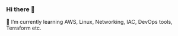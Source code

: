 ### Hi there 👋

🌱 I’m currently learning AWS, Linux, Networking, IAC, DevOps tools, Terraform etc.



<!--
**JustPLegend/JustPLegend** is a ✨ _special_ ✨ repository because its `README.md` (this file) appears on your GitHub profile.

Here are some ideas to get you started:

- 🔭 I’m currently working on ...
- 🌱 I’m currently learning ...
- 👯 I’m looking to collaborate on ...
- 🤔 I’m looking for help with ...
- 💬 Ask me about ...
- 📫 How to reach me: ...
- 😄 Pronouns: ...
- ⚡ Fun fact: ...
Link to articles [Medium](https://medium.com/@justplegend), [DEV.to](https://dev.to/justplegend)
-->
